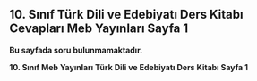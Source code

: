 ## 10. Sınıf Türk Dili ve Edebiyatı Ders Kitabı Cevapları Meb Yayınları Sayfa 1

**Bu sayfada soru bulunmamaktadır.**

**10. Sınıf Meb Yayınları Türk Dili ve Edebiyatı Ders Kitabı Sayfa 1**